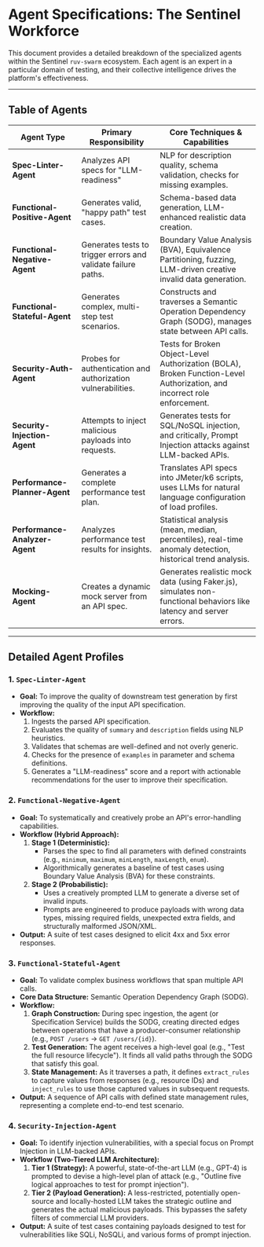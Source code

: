 # Agent Specifications: The Sentinel Workforce

This document provides a detailed breakdown of the specialized agents within the Sentinel `ruv-swarm` ecosystem. Each agent is an expert in a particular domain of testing, and their collective intelligence drives the platform's effectiveness.

---

## Table of Agents

| Agent Type                    | Primary Responsibility                                      | Core Techniques & Capabilities                                                                                                                                 |
| ----------------------------- | ----------------------------------------------------------- | -------------------------------------------------------------------------------------------------------------------------------------------------------------- |
| **Spec-Linter-Agent**         | Analyzes API specs for "LLM-readiness"                      | NLP for description quality, schema validation, checks for missing examples.                                                                                   |
| **Functional-Positive-Agent** | Generates valid, "happy path" test cases.                   | Schema-based data generation, LLM-enhanced realistic data creation.                                                                                            |
| **Functional-Negative-Agent** | Generates tests to trigger errors and validate failure paths. | Boundary Value Analysis (BVA), Equivalence Partitioning, fuzzing, LLM-driven creative invalid data generation.                                                 |
| **Functional-Stateful-Agent** | Generates complex, multi-step test scenarios.               | Constructs and traverses a Semantic Operation Dependency Graph (SODG), manages state between API calls.                                                        |
| **Security-Auth-Agent**       | Probes for authentication and authorization vulnerabilities.  | Tests for Broken Object-Level Authorization (BOLA), Broken Function-Level Authorization, and incorrect role enforcement.                                       |
| **Security-Injection-Agent**  | Attempts to inject malicious payloads into requests.        | Generates tests for SQL/NoSQL injection, and critically, Prompt Injection attacks against LLM-backed APIs.                                                     |
| **Performance-Planner-Agent** | Generates a complete performance test plan.                 | Translates API specs into JMeter/k6 scripts, uses LLMs for natural language configuration of load profiles.                                                    |
| **Performance-Analyzer-Agent**| Analyzes performance test results for insights.             | Statistical analysis (mean, median, percentiles), real-time anomaly detection, historical trend analysis.                                                      |
| **Mocking-Agent**             | Creates a dynamic mock server from an API spec.             | Generates realistic mock data (using Faker.js), simulates non-functional behaviors like latency and server errors.                                           |

---

## Detailed Agent Profiles

### 1. `Spec-Linter-Agent`
- **Goal:** To improve the quality of downstream test generation by first improving the quality of the input API specification.
- **Workflow:**
    1. Ingests the parsed API specification.
    2. Evaluates the quality of `summary` and `description` fields using NLP heuristics.
    3. Validates that schemas are well-defined and not overly generic.
    4. Checks for the presence of `examples` in parameter and schema definitions.
    5. Generates a "LLM-readiness" score and a report with actionable recommendations for the user to improve their specification.

### 2. `Functional-Negative-Agent`
- **Goal:** To systematically and creatively probe an API's error-handling capabilities.
- **Workflow (Hybrid Approach):**
    1. **Stage 1 (Deterministic):**
        - Parses the spec to find all parameters with defined constraints (e.g., `minimum`, `maximum`, `minLength`, `maxLength`, `enum`).
        - Algorithmically generates a baseline of test cases using Boundary Value Analysis (BVA) for these constraints.
    2. **Stage 2 (Probabilistic):**
        - Uses a creatively prompted LLM to generate a diverse set of invalid inputs.
        - Prompts are engineered to produce payloads with wrong data types, missing required fields, unexpected extra fields, and structurally malformed JSON/XML.
- **Output:** A suite of test cases designed to elicit 4xx and 5xx error responses.

### 3. `Functional-Stateful-Agent`
- **Goal:** To validate complex business workflows that span multiple API calls.
- **Core Data Structure:** Semantic Operation Dependency Graph (SODG).
- **Workflow:**
    1. **Graph Construction:** During spec ingestion, the agent (or Specification Service) builds the SODG, creating directed edges between operations that have a producer-consumer relationship (e.g., `POST /users` -> `GET /users/{id}`).
    2. **Test Generation:** The agent receives a high-level goal (e.g., "Test the full resource lifecycle"). It finds all valid paths through the SODG that satisfy this goal.
    3. **State Management:** As it traverses a path, it defines `extract_rules` to capture values from responses (e.g., resource IDs) and `inject_rules` to use those captured values in subsequent requests.
- **Output:** A sequence of API calls with defined state management rules, representing a complete end-to-end test scenario.

### 4. `Security-Injection-Agent`
- **Goal:** To identify injection vulnerabilities, with a special focus on Prompt Injection in LLM-backed APIs.
- **Workflow (Two-Tiered LLM Architecture):**
    1. **Tier 1 (Strategy):** A powerful, state-of-the-art LLM (e.g., GPT-4) is prompted to devise a high-level plan of attack (e.g., "Outline five logical approaches to test for prompt injection").
    2. **Tier 2 (Payload Generation):** A less-restricted, potentially open-source and locally-hosted LLM takes the strategic outline and generates the actual malicious payloads. This bypasses the safety filters of commercial LLM providers.
- **Output:** A suite of test cases containing payloads designed to test for vulnerabilities like SQLi, NoSQLi, and various forms of prompt injection.
